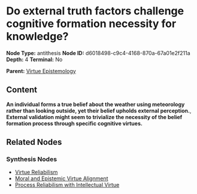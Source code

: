 # Do external truth factors challenge cognitive formation necessity for knowledge?

**Node Type:** antithesis
**Node ID:** d6018498-c9c4-4168-870a-67a01e2f211a
**Depth:** 4
**Terminal:** No

**Parent:** [Virtue Epistemology](virtue-epistemology-synthesis-63bd3a46-a324-4547-a741-9a185f9bd092.md)

## Content

**An individual forms a true belief about the weather using meteorology rather than looking outside, yet their belief upholds external perception.**, **External validation might seem to trivialize the necessity of the belief formation process through specific cognitive virtues.**

## Related Nodes

### Synthesis Nodes

- [Virtue Reliabilism](virtue-reliabilism-synthesis-7bdb09bc-9ee4-450b-bbc5-939a8a4e4f49.md)
- [Moral and Epistemic Virtue Alignment](moral-and-epistemic-virtue-alignment-synthesis-05806f60-fe5f-46f1-a7e3-f6638d98a9fd.md)
- [Process Reliabilism with Intellectual Virtue](process-reliabilism-with-intellectual-virtue-synthesis-45ff7ada-badf-4449-9470-a0a57dd74b2b.md)
